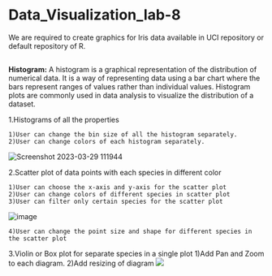 # Data_Visualization_lab-8
We are required to create graphics for Iris data available in UCI repository or default repository of R.
##
**Histogram:**
A histogram is a graphical representation of the distribution of numerical data. It is a way of representing data using a bar chart where the bars represent ranges of values rather than individual values. Histogram plots are commonly used in data analysis to visualize the distribution of a dataset.

1.Histograms of all the properties

    1)User can change the bin size of all the histogram separately. 
    2)User can change colors of each histogram separately.  
![Screenshot 2023-03-29 111944](https://user-images.githubusercontent.com/118159315/228438624-bd333a73-73fd-494f-b1b7-755c05f9ee5c.png)


2.Scatter plot of data points with each species in different color

    1)User can choose the x-axis and y-axis for the scatter plot
    2)User can change colors of different species in scatter plot
    3)User can filter only certain species for the scatter plot
![image](https://user-images.githubusercontent.com/118159315/228453785-702082b2-d531-4158-884d-2fd8772c0bc7.png)

    4)User can change the point size and shape for different species in the scatter plot



3.Violin or Box plot for separate species in a single plot
    1)Add Pan and Zoom to each diagram.
    2)Add resizing of diagram
![](https://github.com/PoonamSuthar/Data_Visualization_lab-8/blob/main/GIF_Violin.gif)
